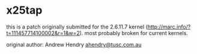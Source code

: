 # x25tap

this is a patch originally submitted for the 2.6.11.7 kernel
(http://marc.info/?t=111457714100002&r=1&w=2). most probably broken
for current kernels.

original author: Andrew Hendry <ahendry@tusc.com.au>
